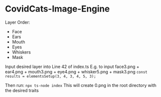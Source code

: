# CovidCats-Image-Engine

Layer Order:
- Face
- Ears
- Mouth
- Eyes
- Whiskers
- Mask

Input desired layer into Line 42 of index.ts
E.g. to input face3.png + ear4.png + mouth3.png + eye4.png + whisker5.png + mask3.png
`const results = elementsSetup(3, 4, 3, 4, 5, 3);`

Then run: `npx ts-node index`
This will create 0.png in the root directory with the desired traits